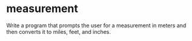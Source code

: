 # measurement
 Write a program that prompts the user for a measurement in meters and then converts it to miles, feet, and inches. 
